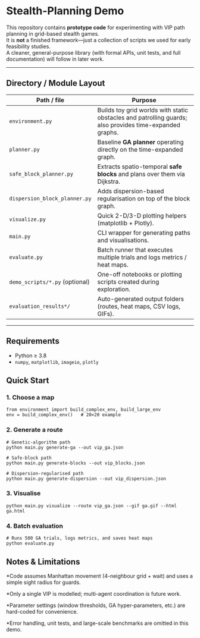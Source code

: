 # Stealth-Planning Demo 

This repository contains **prototype code** for experimenting with VIP path planning in grid-based stealth games.  
It is **not** a finished framework—just a collection of scripts we used for early feasibility studies.  
A cleaner, general-purpose library (with formal APIs, unit tests, and full documentation) will follow in later work.

---

## Directory / Module Layout

| Path / file                       | Purpose |
|----------------------------------|---------|
| `environment.py`                 | Builds toy grid worlds with static obstacles and patrolling guards; also provides time-expanded graphs. |
| `planner.py`                     | Baseline **GA planner** operating directly on the time-expanded graph. |
| `safe_block_planner.py`          | Extracts spatio-temporal **safe blocks** and plans over them via Dijkstra. |
| `dispersion_block_planner.py`    | Adds dispersion-based regularisation on top of the block graph. |
| `visualize.py`                   | Quick 2-D/3-D plotting helpers (matplotlib + Plotly). |
| `main.py`                        | CLI wrapper for generating paths and visualisations. |
| `evaluate.py`                    | Batch runner that executes multiple trials and logs metrics / heat maps. |
| `demo_scripts/*.py` (optional)   | One-off notebooks or plotting scripts created during exploration. |
| `evaluation_results*/`           | Auto-generated output folders (routes, heat maps, CSV logs, GIFs). |

---

## Requirements

* Python ≥ 3.8  
* `numpy`, `matplotlib`, `imageio`, `plotly`

## Quick Start

### 1. Choose a map

```
from environment import build_complex_env, build_large_env
env = build_complex_env()   # 20×20 example
```
### 2. Generate a route

```
# Genetic-algorithm path
python main.py generate-ga --out vip_ga.json

# Safe-block path
python main.py generate-blocks --out vip_blocks.json

# Dispersion-regularised path
python main.py generate-dispersion --out vip_dispersion.json
```

### 3. Visualise
```
python main.py visualize --route vip_ga.json --gif ga.gif --html ga.html
```

### 4. Batch evaluation
```
# Runs 500 GA trials, logs metrics, and saves heat maps
python evaluate.py
```

## Notes & Limitations

*Code assumes Manhattan movement (4-neighbour grid + wait) and uses a simple sight radius for guards.

*Only a single VIP is modelled; multi-agent coordination is future work.

*Parameter settings (window thresholds, GA hyper-parameters, etc.) are hard-coded for convenience.

*Error handling, unit tests, and large-scale benchmarks are omitted in this demo.
